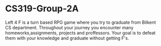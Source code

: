 # CS319-Group-2A
Left 4 F is a turn based RPG game where you try to graduate from Bilkent CS department. Throughout your journey you encounter many homeworks,assignments, projects and proffessors. Your goal is to defeat them with your knowledge and graduate without getting F's.
